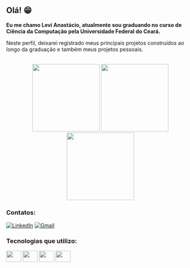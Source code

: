 ## Olá! 😁

**Eu me chamo Levi Anastácio, atualmente sou graduando no curso de Ciência da Computação pela Universidade Federal do Ceará.**

Neste perfil, deixarei registrado meus principais projetos construídos ao longo da graduação e também meus projetos pessoais.
<br/><br/>
<div align="center">
  
  <img height="180em" src="http://github-profile-summary-cards.vercel.app/api/cards/profile-details?username=leviAnast&theme=dark/">
  <img height="180em" src="https://github-readme-stats.vercel.app/api?username=leviAnast&show_icons=true&theme=dark"/>
  <img height="180em" src="https://github-readme-stats.vercel.app/api/top-langs/?username=leviAnast&layout=compact&theme=dark&langs_count=1"/>
</div>

### Contatos:

[![LinkedIn](https://img.shields.io/badge/LinkedIn-0077B5?style=for-the-badge&logo=linkedin&logoColor=white)](https://www.linkedin.com/in/levi-anast%C3%A1cio-4a504430b/)
[![Gmail](https://img.shields.io/badge/Gmail-D14836?style=for-the-badge&logo=gmail&logoColor=white)](mailto:levisouza440@gmail.com)

### Tecnologias que utilizo:
<div>
  <img align="center" alt="" height="30" width="40" src="https://cdn.jsdelivr.net/gh/devicons/devicon/icons/c/c-original.svg">
  <img align="center" alt="" height="30" width="40" src="https://cdn.jsdelivr.net/gh/devicons/devicon/icons/python/python-original.svg">
  <img align="center" alt="" height="30" width="40" src="https://cdn.jsdelivr.net/gh/devicons/devicon/icons/java/java-original.svg">
  <img align="center" alt="" height="30" width="40" src="https://cdn.jsdelivr.net/gh/devicons/devicon/icons/postgresql/postgresql-original.svg">
</div>
